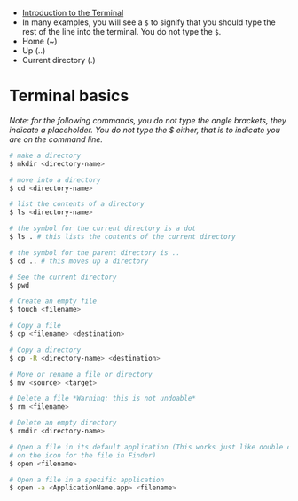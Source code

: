 - [Introduction to the
  Terminal](http://blog.teamtreehouse.com/introduction-to-the-mac-os-x-command-line)
- In many examples, you will see a `$` to signify that you should type the rest
  of the line into the terminal. You do not type the `$`.
- Home (~)
- Up (..)
- Current directory (.)

# Terminal basics
*Note: for the following commands, you do not type the angle brackets, they
indicate a placeholder. You do not type the $ either, that is to indicate you
are on the command line.*

```sh
# make a directory
$ mkdir <directory-name>

# move into a directory
$ cd <directory-name>

# list the contents of a directory
$ ls <directory-name>

# the symbol for the current directory is a dot
$ ls . # this lists the contents of the current directory

# the symbol for the parent directory is ..
$ cd .. # this moves up a directory

# See the current directory
$ pwd

# Create an empty file
$ touch <filename>

# Copy a file
$ cp <filename> <destination>

# Copy a directory
$ cp -R <directory-name> <destination>

# Move or rename a file or directory
$ mv <source> <target>

# Delete a file *Warning: this is not undoable*
$ rm <filename>

# Delete an empty directory
$ rmdir <directory-name>

# Open a file in its default application (This works just like double clicking
# on the icon for the file in Finder)
$ open <filename>

# Open a file in a specific application
$ open -a <ApplicationName.app> <filename>
```
